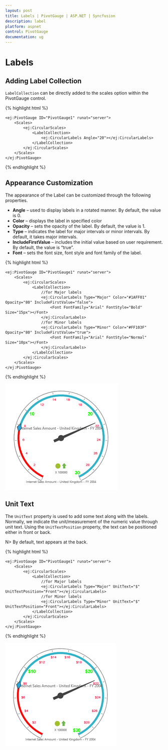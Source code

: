 ```yaml
---
layout: post
title: Labels | PivotGauge | ASP.NET | Syncfusion
description: label
platform: aspnet
control: PivotGauge
documentation: ug
---
```


# Labels

## Adding Label Collection

`LabelCollection` can be directly added to the scales option within the PivotGauge control.

{% highlight html %}
    
    <ej:PivotGauge ID="PivotGauge1" runat="server">
        <Scales>
            <ej:CircularScales>
                <LabelCollection>
                    <ej:CircularLabels Angle="20"></ej:CircularLabels>
                </LabelCollection>
            </ej:CircularScales>
        </Scales>
    </ej:PivotGauge>

{% endhighlight %}

## Appearance Customization

The appearance of the Label can be customized through the following properties.

* **Angle** – used to display labels in a rotated manner.  By default, the value is 0.
* **Color** – displays the label in specified color
* **Opacity** – sets the opacity of the label. By default, the value is 1.
* **Type** – indicates the label for major intervals or minor intervals.  By default, it takes major intervals.
* **IncludeFirstValue** – includes the initial value based on user requirement.  By default, the value is “true”.
* **Font** – sets the font size, font style and font family of the label.

{% highlight html %}

    <ej:PivotGauge ID="PivotGauge1" runat="server">
        <Scales>
            <ej:CircularScales>
                <LabelCollection>
                    //for Major labels
                    <ej:CircularLabels Type="Major" Color="#1AFF01" Opacity="80" IncludeFirstValue="false">
                        <Font FontFamily="Arial" FontStyle="Bold" Size="15px"></Font>
                    </ej:CircularLabels>
                    //for Minor labels
                    <ej:CircularLabels Type="Minor" Color="#FF103F" Opacity="80" IncludeFirstValue="true">
                        <Font FontFamily="Arial" FontStyle="Normal" Size="10px"></Font>
                    </ej:CircularLabels>
                </LabelCollection>
            </ej:CircularScales>
        </Scales>
    </ej:PivotGauge>

{% endhighlight %}

![](Labels_images/AppearanceCustomization.png) 

## Unit Text

The `UnitText` property is used to add some text along with the labels. Normally, we indicate the unit/measurement of the numeric value through unit text. Using the `UnitTextPosition` property, the text can be positioned either in front or back.

N> By default, text appears at the back.

{% highlight html %}

    <ej:PivotGauge ID="PivotGauge1" runat="server">
        <Scales>
            <ej:CircularScales>
                <LabelCollection>
                    //for Major labels
                    <ej:CircularLabels Type="Major" UnitText="$" UnitTextPosition="Front"></ej:CircularLabels>
                    //for Minor labels
                    <ej:CircularLabels Type="Minor" UnitText="$" UnitTextPosition="Front"></ej:CircularLabels>
                </LabelCollection>
            </ej:CircularScales>
        </Scales>
    </ej:PivotGauge>

{% endhighlight %}

![](Labels_images/UnitText.png) 
